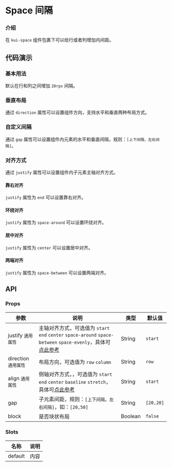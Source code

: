 # Space 间隔

### 介绍
    
在 `kui-space` 组件包裹下可以给行或者列增加内间距。

<!--@include: ./tips/introduce.md-->

<TipsIntroduce />

## 代码演示

### 基本用法

默认在行和列之间增加 `20rpx` 间隔。

<show-code com-type="space" com-show-type="base" />

### 垂直布局

通过 `direction` 属性可以设置组件方向，支持水平和垂直两种布局方式。

<show-code com-type="space" com-show-type="direction" />

### 自定义间隔

通过 `gap` 属性可以设置组件内元素的水平和垂直间隔，规则：`[上下间隔，左右间隔]`。

<show-code com-type="space" com-show-type="gap" />

### 对齐方式

通过 `justify` 属性可以设置组件内子元素主轴对齐方式。

#### 靠右对齐

`justify` 属性为 `end` 可以设置靠右对齐。

<show-code com-type="space" com-show-type="justify-end" />

#### 环绕对齐

`justify` 属性为 `space-around` 可以设置环绕对齐。

<show-code com-type="space" com-show-type="justify-space-around" />

#### 居中对齐

`justify` 属性为 `center` 可以设置居中对齐。

<show-code com-type="space" com-show-type="justify-center" />

#### 两端对齐

`justify` 属性为 `space-between` 可以设置两端对齐。

<show-code com-type="space" com-show-type="justify-space-between" />

## API

### Props

| 参数         | 说明                             | 类型   | 默认值           |
|--------------|----------------------------------|--------|------------------|
| justify `通用属性`         | 主轴对齐方式，可选值为 `start` `end` `center` `space-around` `space-between` `space-evenly`，具体可 [点此参考](https://developer.mozilla.org/zh-CN/docs/Web/CSS/justify-items)               | String | `start`                |
| direction `通用属性`         | 布局方向，可选值为 `row` `column`              | String | `row`                |
| align `通用属性`         | 侧轴对齐方式，，可选值为 `start` `end` `center` `baseline` `stretch`，具体可[点此参考](https://developer.mozilla.org/en-US/docs/Web/CSS/align-items)                | String | `start`                |
| gap         | 子元素间距，规则：`[上下间隔，左右间隔]`，如：`[20,50]`               | String | `[20,20]`                |
| block         | 是否块状布局               | Boolean | `false`                |

### Slots

| 名称 | 说明           | 
|--------|----------------|
| default  | 内容 | 
    